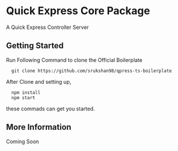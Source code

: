 # Quick Express Core Package

A Quick Express Controller Server

## Getting Started

Run Following Command to clone the Official Boilerplate

```
  git clone https://github.com/srukshan98/qpress-ts-boilerplate
```

After Clone and setting up,

```
  npm install
  npm start
```

these commads can get you started.

## More Information
Coming Soon
